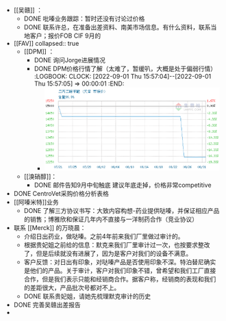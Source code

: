 - [[吴赣]] ：
	- DONE 吡嗪业务跟踪：暂时还没有讨论过价格
	- DONE 联系许总，在准备出差资料、南美市场信息。有什么资料，联系当地客户；报价FOB CIF 9月的
- [[FAV]]
  collapsed:: true
	- [[DPM]] ：
		- DONE 询问Jorge进展情况
		- DONE DPM价格行情了解（太难了，暂缓叭，大概是处于偏弱行情）
		  :LOGBOOK:
		  CLOCK: [2022-09-01 Thu 15:57:04]--[2022-09-01 Thu 15:57:05] =>  00:00:01
		  :END:
			- ![image.png](../assets/image_1662019764944_0.png)
	- [[溴硝醇]]：
		- DONE 邮件告知9月中旬触底 建议年底走掉，价格非常competitive
- DONE CentroVet采购价格分析表格
- [[阿嗪米特]]业务
	- DONE 了解三方协议书写：大致内容构想-药业提供哒嗪，并保证相应产品的销售；博雅欣和保证几年内不直接与一洋制药合作（竞业协议）
- 联系 [[Merck]] 的万晓晨：
	- 介绍日出药业，做哒嗪。之前4年前来我们厂里做过审计的。
	- 根据贵妃姐之前给的信息：默克来我们厂里审计过一次，也按要求整改了，但是后续就没有进展了，因为是客户对我们的设备不满意。
	- 客户反馈：对日出有印象，对哒嗪产品是否使用印象不深。特泊替尼确实是他们的产品。关于审计，客户对我们印象不错，曾希望和我们工厂直接合作，但是我们表示只能和经销商合作。据客户称，经销商的表现和我们的差距很大，产品批次号都对不上。
	- DONE 联系贵妃姐，请她先梳理默克审计的历史
- DONE 完善吴赣出差报告
-